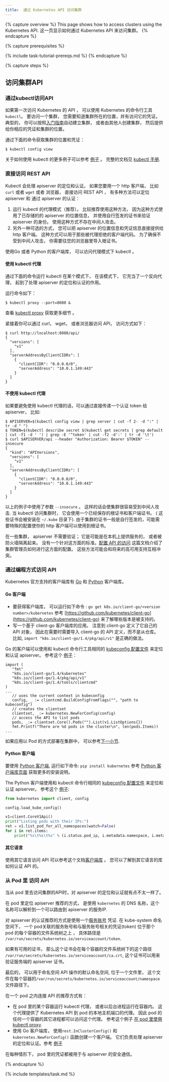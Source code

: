 ```yaml
---
title:  通过 Kubernetes API 访问集群
---
```


<!--
title: Access Clusters Using the Kubernetes API
-->

<!--
{% capture overview %}
This page shows how to access clusters using the Kubernetes API.
{% endcapture %}

{% capture prerequisites %}

{% include task-tutorial-prereqs.md %}
{% endcapture %}

{% capture steps %}
-->
{% capture overview %}
This page shows how to access clusters using the Kubernetes API.
这一页显示如何通过 Kubernetes API 来访问集群。
{% endcapture %}

{% capture prerequisites %}

{% include task-tutorial-prereqs.md %}
{% endcapture %}

{% capture steps %}

<!--
## Accessing the cluster API

### Accessing for the first time with kubectl

When accessing the Kubernetes API for the first time, use the
Kubernetes command-line tool, `kubectl`.

To access a cluster, you need to know the location of the cluster and have credentials
to access it.  Typically, this is automatically set-up when you work through
a [Getting started guide](/docs/getting-started-guides/),
or someone else setup the cluster and provided you with credentials and a location.

Check the location and credentials that kubectl knows about with this command:

```shell
$ kubectl config view
```

Many of the [examples](https://github.com/kubernetes/kubernetes/tree/{{page.githubbranch}}/examples/) provide an introduction to using
kubectl.  Complete documentation is found in the [kubectl manual](/docs/user-guide/kubectl/index).

-->

## 访问集群API
###  通过kubectl访问API
如果第一次访问 Kubernetes 的 API ， 可以使用 Kubernetes 的命令行工具  `kubectl`。
要访问一个集群， 您需要知道集群所在的位置，并有访问它的凭证。 典型的， 你可以按照[入门指南](/docs/getting-started-guides/)自动建立集群， 或者由其他人创建集群， 然后提供给你相应的凭证和集群的位置。

通过下面的命令获取集群的位置和凭证：

```shell
$ kubectl config view
```

关于如何使用 kubectl 的更多例子可以参考 [例子](https://github.com/kubernetes/kubernetes/tree/{{page.githubbranch}}/examples/) 。 完整的文档见 [kubectl 手册](/docs/user-guide/kubectl/index).


<!--
### Directly accessing the REST API

Kubectl handles locating and authenticating to the apiserver. If you want to directly access the REST API with an http client like
`curl` or `wget`, or a browser, there are multiple ways you can locate and authenticate against the apiserver:

 1. Run kubectl in proxy mode (recommended).  This method is recommended, since it uses the stored apiserver location abd verifies the identity of the apiserver using a self-signed cert.  No Man-in-the-middle (MITM) attack is possible using this method .
 1. Alternatively, you can provide the location and credentials directly to the http client. This works with for client code that is confused by proxies.  To protect against man in the middle attacks, you'll need to import a root cert into your browser.

 Using the Go or Python client libraries provides accessing kubectl in proxy mode.
-->

### 直接访问 REST API
Kubectl  会处理 apiserver 的定位和认证。 如果您要用一个 http 客户端， 比如 `curl` 或者 `wget`  或者 浏览器，  直接访问 REST API ， 有多种方法可以定位 apiserver 和 通过 apiserver 的认证：

1. 运行 kubectl 的代理模式（推荐）。 比较推荐使用这种方法， 因为这种方式使用了已存储的的 apiserver 的位置信息， 并使用自行签发的证书来验证 apiserver 的身份。 使用这种方式不存在中间人攻击。
2. 另外一种可选的方式，  您可以把 apiserver 的位置信息和凭证信息直接提供给http 客户端。 这种方式可以用于那些被代理拒绝的客户端代码。 为了确保不受到中间人攻击， 你需要往您的浏览器里导入根证书。

使用Go 或者 Python 的客户端库， 可以访问代理模式下 kubectl 。

<!--
#### Using kubectl proxy

The following command runs kubectl in a mode where it acts as a reverse proxy.  It handles
locating the apiserver and authenticating.

Run it like this:

```shell
$ kubectl proxy --port=8080 &
```

See [kubectl proxy](/docs/user-guide/kubectl/v1.6/#proxy) for more details.

Then you can explore the API with curl, wget, or a browser, like so:

```shell
$ curl http://localhost:8080/api/
{
  "versions": [
    "v1"
  ],
  "serverAddressByClientCIDRs": [
    {
      "clientCIDR": "0.0.0.0/0",
      "serverAddress": "10.0.1.149:443"
    }
  ]
}
```
-->
#### 使用 kubectl 代理

通过下面的命令运行 kubectl 在某个模式下， 在该模式下， 它充当了一个反向代理， 起到了处理 apiserver 的定位和认证的作用。

运行命令如下：

```shell
$ kubectl proxy --port=8080 &
```

查看 [kubectl proxy](/docs/user-guide/kubectl/v1.6/#proxy) 获取更多细节 。

紧接着你可以通过 curl， wget， 或者浏览器访问 API， 访问方式如下：

```shell
$ curl http://localhost:8080/api/
{
  "versions": [
    "v1"
  ],
  "serverAddressByClientCIDRs": [
    {
      "clientCIDR": "0.0.0.0/0",
      "serverAddress": "10.0.1.149:443"
    }
  ]
}
```

<!--
#### Without kubectl proxy

It is possible to avoid using kubectl proxy by passing an authentication token
directly to the apiserver, like this:

``` shell
$ APISERVER=$(kubectl config view | grep server | cut -f 2- -d ":" | tr -d " ")
$ TOKEN=$(kubectl describe secret $(kubectl get secrets | grep default | cut -f1 -d ' ') | grep -E '^token' | cut -f2 -d':' | tr -d '\t')
$ curl $APISERVER/api --header "Authorization: Bearer $TOKEN" --insecure
{
  "kind": "APIVersions",
  "versions": [
    "v1"
  ],
  "serverAddressByClientCIDRs": [
    {
      "clientCIDR": "0.0.0.0/0",
      "serverAddress": "10.0.1.149:443"
    }
  ]
}
```

The above example uses the `--insecure` flag.  This leaves it subject to MITM
attacks.  When kubectl accesses the cluster it uses a stored root certificate
and client certificates to access the server.  (These are installed in the
`~/.kube` directory).  Since cluster certificates are typically self-signed, it
may take special configuration to get your http client to use root
certificate.

On some clusters, the apiserver does not require authentication; it may serve
on localhost, or be protected by a firewall.  There is not a standard
for this.  [Configuring Access to the API](/docs/admin/accessing-the-api)
describes how a cluster admin can configure this.  Such approaches may conflict
with future high-availability support.
-->


#### 不使用 kubectl 代理

如果要避免使用 kubectl 代理的话，可以通过直接传递一个认证 token 给 apiserver， 比如:

``` shell
$ APISERVER=$(kubectl config view | grep server | cut -f 2- -d ":" | tr -d " ")
$ TOKEN=$(kubectl describe secret $(kubectl get secrets | grep default | cut -f1 -d ' ') | grep -E '^token' | cut -f2 -d':' | tr -d '\t')
$ curl $APISERVER/api --header "Authorization: Bearer $TOKEN" --insecure
{
  "kind": "APIVersions",
  "versions": [
    "v1"
  ],
  "serverAddressByClientCIDRs": [
    {
      "clientCIDR": "0.0.0.0/0",
      "serverAddress": "10.0.1.149:443"
    }
  ]
}
```

以上的例子中使用了参数 `--insecure` 。 这样的话会使集群很容易受到中间人攻击.  当 kubectl 访问集群时， 它会使用一个已经保存的根证书和客户端证书。 ( 这些证书会被安装在 `~/.kube` 目录下).  由于集群的证书一般是自行签发的，可能需要特殊的配置使你的 http 客户端可以使用到根证书。

在一些集群，  apiserver  不需要验证； 它是可能是在本机上提供服务的， 或者被防火墙隔离起来。 没有一个针对这方面的标准。[配置 API 的访问](/docs/admin/accessing-the-api) 这篇文档介绍了集群管理员如何进行这方面的配置。
这些方法可能会和将来的高可用支持互相冲突。

<!--
### Programmatic access to the API

Kubernetes officially supports client libraries for [Go](#go-client) and
[Python](#python-client).

#### Go client

* To get the library, run the following command: `go get k8s.io/client-go/<version number>/kubernetes` See [https://github.com/kubernetes/client-go](https://github.com/kubernetes/client-go) to see which versions are supported.
* Write an application atop of the client-go clients. Note that client-go defines its own API objects, so if needed, please import API definitions from client-go rather than from the main repository, e.g., `import "k8s.io/client-go/1.4/pkg/api/v1"` is correct.

The Go client can use the same [kubeconfig file](/docs/concepts/cluster-administration/authenticate-across-clusters-kubeconfig/)
as the kubectl CLI does to locate and authenticate to the apiserver. See this [example](https://git.k8s.io/client-go/examples/out-of-cluster-client-configuration/main.go):


```golang
import (
   "fmt"
   "k8s.io/client-go/1.4/kubernetes"
   "k8s.io/client-go/1.4/pkg/api/v1"
   "k8s.io/client-go/1.4/tools/clientcmd"
)
...
   // uses the current context in kubeconfig
   config, _ := clientcmd.BuildConfigFromFlags("", "path to kubeconfig")
   // creates the clientset
   clientset, _:= kubernetes.NewForConfig(config)
   // access the API to list pods
   pods, _:= clientset.Core().Pods("").List(v1.ListOptions{})
   fmt.Printf("There are %d pods in the cluster\n", len(pods.Items))
...
```

If the application is deployed as a Pod in the cluster, please refer to the [next section](#accessing-the-api-from-a-pod).
-->

### 通过编程方式访问 API
Kubernetes 官方支持的客户端库有 [Go](#go-client) 和  [Python](#python-client)  客户端库。

#### Go 客户端

* 要获得客户端库， 可以运行如下命令 : `go get k8s.io/client-go/<version number>/kubernetes` 参考 [https://github.com/kubernetes/client-go](https://github.com/kubernetes/client-go) 来了解哪些版本是被支持的。
* 写一个基于 client-go 客户端库的应用。 注意到 client-go 定义了它自己的 API 对象， 因此在需要时需要导入 client-go 的 API 定义，而不是从仓库。 比如, `import "k8s.io/client-go/1.4/pkg/api/v1"` 是正确的做法。

Go 的客户端可以使用和 kubectl 命令行工具相同的 [kubeconfig 配置文件](/docs/concepts/cluster-administration/authenticate-across-clusters-kubeconfig/) 来定位和认证 apiserver。 参考这个 [例子](https://git.k8s.io/client-go/examples/out-of-cluster-client-configuration/main.go)：

```golang
import (
   "fmt"
   "k8s.io/client-go/1.4/kubernetes"
   "k8s.io/client-go/1.4/pkg/api/v1"
   "k8s.io/client-go/1.4/tools/clientcmd"
)
...
   // uses the current context in kubeconfig
   config, _ := clientcmd.BuildConfigFromFlags("", "path to kubeconfig")
   // creates the clientset
   clientset, _:= kubernetes.NewForConfig(config)
   // access the API to list pods
   pods, _:= clientset.Core().Pods("").List(v1.ListOptions{})
   fmt.Printf("There are %d pods in the cluster\n", len(pods.Items))
...
```

如果应用以 Pod 的方式部署在集群中， 可以参考[下一小节](#accessing-the-api-from-a-pod).

<!--
#### Python client

To use [Python client](https://github.com/kubernetes-incubator/client-python), run the following command: `pip install kubernetes` See [Python Client Library page](https://github.com/kubernetes-incubator/client-python) for more installation options.

The Python client can use the same [kubeconfig file](/docs/user-guide/kubeconfig-file)
as the kubectl CLI does to locate and authenticate to the apiserver. See this [example](https://github.com/kubernetes-incubator/client-python/tree/master/examples/example1.py):

```python
from kubernetes import client, config

config.load_kube_config()

v1=client.CoreV1Api()
print("Listing pods with their IPs:")
ret = v1.list_pod_for_all_namespaces(watch=False)
for i in ret.items:
    print("%s\t%s\t%s" % (i.status.pod_ip, i.metadata.namespace, i.metadata.name))
```

#### Other languages

There are [client libraries](/docs/reference/client-libraries/) for accessing the API from other languages. See documentation for other libraries for how they authenticate.


-->

#### Python 客户端

要使用  [Python 客户端](https://github.com/kubernetes-incubator/client-python), 运行如下命令: `pip install kubernetes` 参考 [Python 客户端库页面](https://github.com/kubernetes-incubator/client-python) 获取更多的安装说明。

The Python 客户端使用和 kubectl 命令行相同的 [kubeconfig 配置文件](/docs/user-guide/kubeconfig-file)
来定位和认证 apiserver。 参考这个 [例子](https://github.com/kubernetes-incubator/client-python/tree/master/examples/example1.py):

```python
from kubernetes import client, config

config.load_kube_config()

v1=client.CoreV1Api()
print("Listing pods with their IPs:")
ret = v1.list_pod_for_all_namespaces(watch=False)
for i in ret.items:
    print("%s\t%s\t%s" % (i.status.pod_ip, i.metadata.namespace, i.metadata.name))
```

#### 其它语言

 使用其它语言访问 API 可以参考这个文档[客户端库](/docs/reference/client-libraries/)  。 您可以了解到其它语言的库如何认证 API 的。

<!--
### Accessing the API from a Pod

When accessing the API from a pod, locating and authenticating
to the API server are somewhat different.

The recommended way to locate the apiserver within the pod is with
the `kubernetes` DNS name, which resolves to a Service IP which in turn
will be routed to an apiserver.

The recommended way to authenticate to the apiserver is with a
[service account](/docs/user-guide/service-accounts) credential.  By kube-system, a pod
is associated with a service account, and a credential (token) for that
service account is placed into the filesystem tree of each container in that pod,
at `/var/run/secrets/kubernetes.io/serviceaccount/token`.

If available, a certificate bundle is placed into the filesystem tree of each
container at `/var/run/secrets/kubernetes.io/serviceaccount/ca.crt`, and should be
used to verify the serving certificate of the apiserver.

Finally, the default namespace to be used for namespaced API operations is placed in a file
at `/var/run/secrets/kubernetes.io/serviceaccount/namespace` in each container.

From within a pod the recommended ways to connect to API are:

  - run a kubectl proxy as one of the containers in the pod, or as a background
    process within a container.  This proxies the
    Kubernetes API to the localhost interface of the pod, so that other processes
    in any container of the pod can access it.  See this [example of using kubectl proxy
    in a pod](https://github.com/kubernetes/kubernetes/tree/{{page.githubbranch}}/examples/kubectl-container/).
  - use the Go client library, and create a client using the `rest.InClusterConfig()` and `kubernetes.NewForConfig()` functions.
    They handle locating and authenticating to the apiserver. [example](https://git.k8s.io/client-go/examples/in-cluster-client-configuration/main.go)
In each case, the credentials of the pod are used to communicate securely with the apiserver.

{% endcapture %}

{% include templates/task.md %}
-->


### 从 Pod 里 访问 API

当从 pod 里去访问集群的API时，对 apiserver 的定位和认证就有点不太一样了。

在 pod 里定位 apiserver 推荐的方式， 是使用 `kubernetes` 的 DNS 名称，这个名称可以解析到一个可以路由到 apiserver 的服务IP.

对 apiserver 的认证推荐的方式是使用一个[服务账号](/docs/user-guide/service-accounts) 凭证.  在 kube-system 命名空间下，  一个 pod关联的服务账号和与服务账号相关的凭证(token) 位于那个 pod 的每个容器的文件系统树之上 ， 具体路径是 `/var/run/secrets/kubernetes.io/serviceaccount/token`.

如果有可用的证书， 那么这个证书会在每个容器的文件系统树下的这个路径 `/var/run/secrets/kubernetes.io/serviceaccount/ca.crt`,  这个证书可以用来验证服务端的 apiserver 证书。

最后的， 可以用于命名空间 API 操作的默认命名空间, 位于一个文件里， 这个文件在每个容器的`/var/run/secrets/kubernetes.io/serviceaccount/namespace` 文件路径下。

在一个 pod 之内连接 API 的推荐方式有：

  - 在 pod 里的某个容器运行 kubectl 代理， 或者以后台进程运行在容器内。 这个代理提供了 Kubernetes API 到 pod 的本地主机端口的代理。 因此 pod 的任何一个容器的其它进程都可以访问这个代理。 参考这个例子 [在 pod 里使用 kubectl proxy](https://github.com/kubernetes/kubernetes/tree/{{page.githubbranch}}/examples/kubectl-container/).
  - 使用 Go 客户端库， 使用`rest.InClusterConfig()` 和  `kubernetes.NewForConfig()` 函数创建一个客户端。 它们负责处理 apiserver 的定位和认证。参考 [例子](https://git.k8s.io/client-go/examples/in-cluster-client-configuration/main.go)

在每种情形下， pod 里的凭证都被用于与 apiserver 的安全通信。

{% endcapture %}

{% include templates/task.md %}
